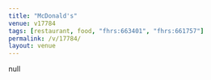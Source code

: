 ```yaml
---
title: "McDonald's"
venue: v17784
tags: [restaurant, food, "fhrs:663401", "fhrs:661757"]
permalink: /v/17784/
layout: venue
---
```

null